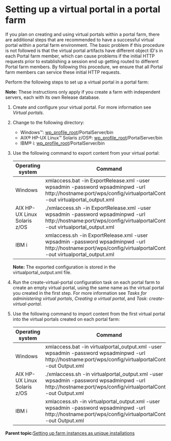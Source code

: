# Setting up a virtual portal in a portal farm 

If you plan on creating and using virtual portals within a portal farm, there are additional steps that are recommended to have a successful virtual portal within a portal farm environment. The basic problem if this procedure is not followed is that the virtual portal artifacts have different object ID's in each Portal farm member, which can cause problems if the initial HTTP requests prior to establishing a session end up getting routed to different Portal farm members. By following this procedure, we ensure that all Portal farm members can service these initial HTTP requests.

Perform the following steps to set up a virtual portal in a portal farm:

**Note:** These instructions only apply if you create a farm with independent servers, each with its own Release database.

1.  Create and configure your virtual portal. For more information see *Virtual portals*.

2.  Change to the following directory:

    -   Windows™: [wp\_profile\_root](../reference/wpsdirstr.md#wp_profile_root)/PortalServer/bin
    -   AIX® HP-UX Linux™ Solaris z/OS®: [wp\_profile\_root](../reference/wpsdirstr.md#wp_profile_root)/PortalServer/bin
    -   IBM® i: [wp\_profile\_root](../reference/wpsdirstr.md#wp_profile_root)/PortalServer/bin
3.  Use the following command to export content from your virtual portal:

    |Operating system|Command|
    |----------------|-------|
    |Windows|xmlaccess.bat -in ExportRelease.xml -user wpsadmin -password wpsadminpwd -url http://hostname:port/wps/config/virtualportalContext -out virtualportal\_output.xml|
    |AIX HP-UX Linux Solaris z/OS|./xmlaccess.sh -in ExportRelease.xml -user wpsadmin -password wpsadminpwd -url http://hostname:port/wps/config/virtualportalContext -out virtualportal\_output.xml|
    |IBM i|xmlaccess.sh -in ExportRelease.xml -user wpsadmin -password wpsadminpwd -url http://hostname:port/wps/config/virtualportalContext -out virtualportal\_output.xml|

    **Note:** The exported configuration is stored in the virtualportal\_output.xml file.

4.  Run the create-virtual-portal configuration task on each portal farm to create an empty virtual portal, using the same name as the virtual portal you created in the first step. For more information see *Tasks for administering virtual portals*, *Creating a virtual portal*, and *Task: create-virtual-portal*.

5.  Use the following command to import content from the first virtual portal into the virtual portals created on each portal farm:

    |Operating system|Command|
    |----------------|-------|
    |Windows|xmlaccess.bat -in virtualportal\_output.xml -user wpsadmin -password wpsadminpwd -url http://hostname:port/wps/config/virtualportalContext -out Output.xml|
    |AIX HP-UX Linux Solaris z/OS|./xmlaccess.sh -in virtualportal\_output.xml -user wpsadmin -password wpsadminpwd -url http://hostname:port/wps/config/virtualportalContext -out Output.xml|
    |IBM i|xmlaccess.sh -in virtualportal\_output.xml -user wpsadmin -password wpsadminpwd -url http://hostname:port/wps/config/virtualportalContext -out Output.xml|


**Parent topic:**[Setting up farm instances as unique installations ](../install/set_portal_farm.md)

